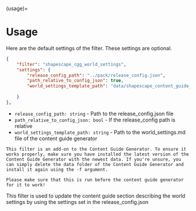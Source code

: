 (usage)=
# Usage

Here are the default settings of the filter. These settings are optional.

```json
{
    "filter": "shapescape_cgg_world_settings",
    "settings": {
        "release_config_path": "../pack/release_config.json",
        "path_relative_to_config_json": true,
        "world_settings_template_path": "data/shapescape_content_guide_generator/templates/world_settings.md"
        
    }
},
```

- `release_config_path: string` - Path to the release_config.json file
- `path_relative_to_config_json: bool` - If the release_config path is relative
- `world_settings_template_path: string` - Path to the world_settings.md file of the content guide generator

```{note}
This filter is an add-on to the Content Guide Generator. To ensure it works properly, make sure you have installed the latest version of the Content Guide Generator with the newest data. If you're unsure, you can simply delete the data folder of the Content Guide Generator and install it again using the -f argument.
```

```{note}
Please make sure that this is run before the content guide generator for it to work!
```

This filter is used to update the content guide section describing the world settings by using the settings set in the release_config.json
